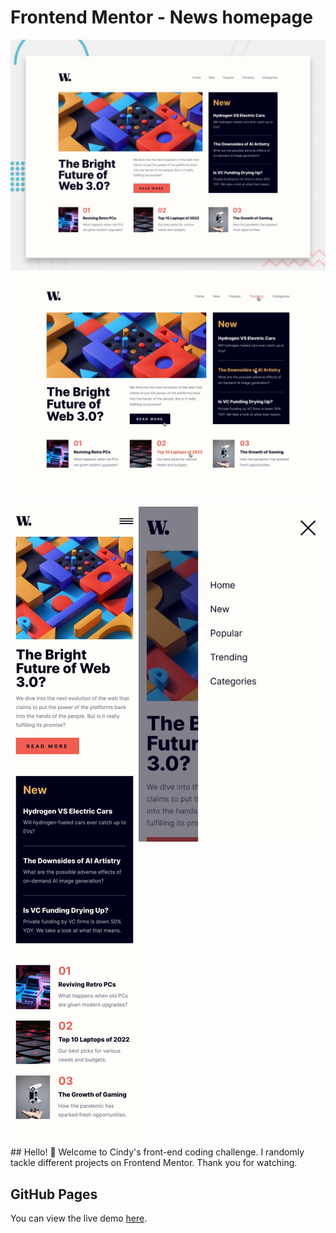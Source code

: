 # Frontend Mentor - News homepage

![Design preview for the News homepage coding challenge](./design/desktop-preview.jpg)
![Design preview for the News homepage coding challenge](./design/active-states.jpg)
<div align="center">
  <div style="display: flex; justify-content: center; align-items: flex-start;">
    <img src="./design/mobile-design.jpg" alt="Photo 2" width="300">
    <img src="./design/mobile-menu.jpg" alt="Photo 3" width="300">
  </div>
</div>
## Hello! 👋
Welcome to Cindy's front-end coding challenge. I randomly tackle different projects on Frontend Mentor. Thank you for watching.

## GitHub Pages
You can view the live demo [here](https://mayihsuan.github.io/New-homepage/).
